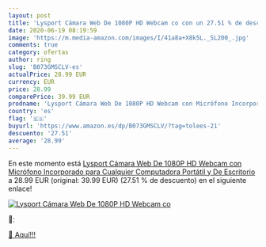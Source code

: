 ```yaml
---
layout: post
title: 'Lysport Cámara Web De 1080P HD Webcam co con un 27.51 % de descuento'
date: 2020-06-19 08:19:59
image: 'https://m.media-amazon.com/images/I/41a8a+X8k5L._SL200_.jpg'
comments: true
category: ofertas
author: ring
slug: 'B073GMSCLV-es'
actualPrice: 28.99 EUR
currency: EUR
price: 28.99
comparePrice: 39.99 EUR
prodname: 'Lysport Cámara Web De 1080P HD Webcam con Micrófono Incorporado para Cualquier Computadora Portátil y De Escritorio'
country: 'es'
flag: '🇪🇸'
buyurl: 'https://www.amazon.es/dp/B073GMSCLV/?tag=tolees-21'
descuento: '27.51'
average: '28.99'
---
```


En este momento está [Lysport Cámara Web De 1080P HD Webcam con Micrófono Incorporado para Cualquier Computadora Portátil y De Escritorio](https://www.amazon.es/dp/B073GMSCLV/?tag=tolees-21) a 28.99 EUR (original: 39.99 EUR) (27.51 %  de descuento) en el siguiente enlace!

[![Lysport Cámara Web De 1080P HD Webcam co](https://m.media-amazon.com/images/I/41a8a+X8k5L._SL200_.jpg)](https://www.amazon.es/dp/B073GMSCLV/?tag=tolees-21)

🔎:


[🛒 Aquí!!!](https://www.amazon.es/dp/B073GMSCLV/?tag=tolees-21)
